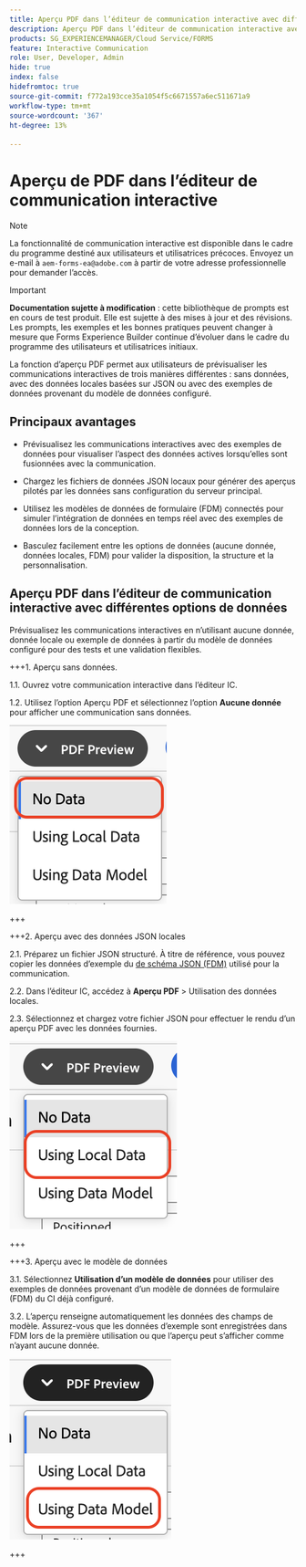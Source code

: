 ```yaml
---
title: Aperçu PDF dans l’éditeur de communication interactive avec différentes options de données
description: Aperçu PDF dans l’éditeur de communication interactive avec différentes options de données pour prévisualiser les communications interactives de trois manières différentes.
products: SG_EXPERIENCEMANAGER/Cloud Service/FORMS
feature: Interactive Communication
role: User, Developer, Admin
hide: true
index: false
hidefromtoc: true
source-git-commit: f772a193cce35a1054f5c6671557a6ec511671a9
workflow-type: tm+mt
source-wordcount: '367'
ht-degree: 13%

---
```



# Aperçu de PDF dans l’éditeur de communication interactive

>[!NOTE]
>
> La fonctionnalité de communication interactive est disponible dans le cadre du programme destiné aux utilisateurs et utilisatrices précoces. Envoyez un e-mail à `aem-forms-ea@adobe.com` à partir de votre adresse professionnelle pour demander l’accès.

>[!IMPORTANT]
>
> **Documentation sujette à modification** : cette bibliothèque de prompts est en cours de test produit. Elle est sujette à des mises à jour et des révisions. Les prompts, les exemples et les bonnes pratiques peuvent changer à mesure que Forms Experience Builder continue d’évoluer dans le cadre du programme des utilisateurs et utilisatrices initiaux.

La fonction d’aperçu PDF permet aux utilisateurs de prévisualiser les communications interactives de trois manières différentes : sans données, avec des données locales basées sur JSON ou avec des exemples de données provenant du modèle de données configuré.

## Principaux avantages

- Prévisualisez les communications interactives avec des exemples de données pour visualiser l’aspect des données actives lorsqu’elles sont fusionnées avec la communication.

- Chargez les fichiers de données JSON locaux pour générer des aperçus pilotés par les données sans configuration du serveur principal.

- Utilisez les modèles de données de formulaire (FDM) connectés pour simuler l’intégration de données en temps réel avec des exemples de données lors de la conception.

- Basculez facilement entre les options de données (aucune donnée, données locales, FDM) pour valider la disposition, la structure et la personnalisation.

## Aperçu PDF dans l’éditeur de communication interactive avec différentes options de données

Prévisualisez les communications interactives en n’utilisant aucune donnée, donnée locale ou exemple de données à partir du modèle de données configuré pour des tests et une validation flexibles.

+++&#x200B;1. Aperçu sans données.

1.1. Ouvrez votre communication interactive dans l’éditeur IC.

1.2. Utilisez l’option Aperçu PDF et sélectionnez l’option **Aucune donnée** pour afficher une communication sans données.

![Rechercher un document IC](/help/forms/interactive-communication/assets/nodata.png)

+++

+++&#x200B;2. Aperçu avec des données JSON locales

2.1. Préparez un fichier JSON structuré. À titre de référence, vous pouvez copier les données d’exemple du [ de schéma JSON (FDM)](https://experienceleague.adobe.com/en/docs/experience-manager-cloud-service/content/forms/integrate/use-form-data-model/work-with-form-data-model) utilisé pour la communication.

2.2. Dans l’éditeur IC, accédez à **Aperçu PDF** > Utilisation des données locales.

2.3. Sélectionnez et chargez votre fichier JSON pour effectuer le rendu d’un aperçu PDF avec les données fournies.

![Rechercher un document IC](/help/forms/interactive-communication/assets/localdata.png)

+++

+++&#x200B;3. Aperçu avec le modèle de données 

3.1. Sélectionnez **Utilisation d’un modèle de données** pour utiliser des exemples de données provenant d’un modèle de données de formulaire (FDM) du CI déjà configuré.

3.2. L’aperçu renseigne automatiquement les données des champs de modèle. Assurez-vous que les données d’exemple sont enregistrées dans FDM lors de la première utilisation ou que l’aperçu peut s’afficher comme n’ayant aucune donnée.

![Rechercher un document IC](/help/forms/interactive-communication/assets/datamodel.png)

+++


